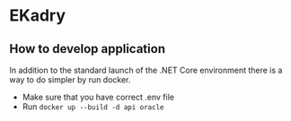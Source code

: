 # EKadry

## How to develop application
In addition to the standard launch of the .NET Core environment there is a way to do simpler by run docker.

* Make sure that you have correct .env file
* Run `docker up --build -d api oracle`
